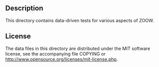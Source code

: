 Description
------------

This directory contains data-driven tests for various aspects of ZOOW.

License
--------

The data files in this directory are distributed under the MIT software
license, see the accompanying file COPYING or
http://www.opensource.org/licenses/mit-license.php.

